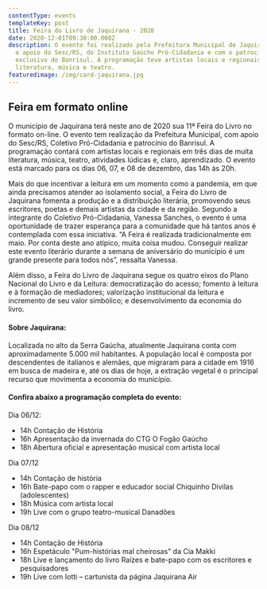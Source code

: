 ```yaml
---
contentType: events
templateKey: post
title: Feira do Livro de Jaquirana - 2020
date: 2020-12-01T09:30:00.000Z
description: O evento foi realizado pela Prefeitura Municipal de Jaquirana, com
  o apoio do Sesc/RS, do Instituto Gaúcho Pró-Cidadania e com o patrocínio
  exclusivo do Banrisul. A programação teve artistas locais e regionais,
  literatura, música e teatro.
featuredimage: /img/card-jaquirana.jpg
---
```

<!--StartFragment-->

## Feira em formato online

O município de Jaquirana terá neste ano de 2020 sua 11ª Feira do Livro no formato on-line. O evento tem realização da Prefeitura Municipal, com apoio do Sesc/RS, Coletivo Pró-Cidadania e patrocínio do Banrisul. A programação contará com artistas locais e regionais em três dias de muita literatura, música, teatro, atividades lúdicas e, claro, aprendizado. O evento está marcado para os dias 06, 07, e 08 de dezembro, das 14h às 20h.

Mais do que incentivar a leitura em um momento como a pandemia, em que ainda precisamos atender ao isolamento social, a Feira do Livro de Jaquirana fomenta a produção e a distribuição literária, promovendo seus escritores, poetas e demais artistas da cidade e da região. Segundo a integrante do Coletivo Pró-Cidadania, Vanessa Sanches, o evento é uma oportunidade de trazer esperança para a comunidade que há tantos anos é contemplada com essa iniciativa. “A Feira é realizada tradicionalmente em maio. Por conta deste ano atípico, muita coisa mudou. Conseguir realizar este evento literário durante a semana de aniversário do município é um grande presente para todos nós”, ressalta Vanessa.

Além disso, a Feira do Livro de Jaquirana segue os quatro eixos do Plano Nacional do Livro e da Leitura: democratização do acesso; fomento à leitura e à formação de mediadores; valorização institucional da leitura e incremento de seu valor simbólico; e desenvolvimento da economia do livro.

#### Sobre Jaquirana:

Localizada no alto da Serra Gaúcha, atualmente Jaquirana conta com aproximadamente 5.000 mil habitantes. A população local é composta por descendentes de italianos e alemães, que migraram para a cidade em 1916 em busca de madeira e, até os dias de hoje, a extração vegetal é o principal recurso que movimenta a economia do município.

#### Confira abaixo a programação completa do evento:

Dia 06/12:

* 14h Contação de História
* 16h Apresentação da invernada do CTG O Fogão Gaúcho
* 18h Abertura oficial e apresentação musical com artista local

Dia 07/12

* 14h Contação de história
* 16h Bate-papo com o rapper e educador social Chiquinho Divilas (adolescentes)
* 18h Música com artista local
* 19h Live com o grupo teatro-musical Danadões

Dia 08/12

* 14h Contação de História
* 16h Espetáculo "Pum-histórias mal cheirosas" da Cia Makki
* 18h Live e lançamento do livro Raízes e bate-papo com os escritores e pesquisadores
* 19h Live com Iotti – cartunista da página Jaquirana Air

<!--EndFragment-->